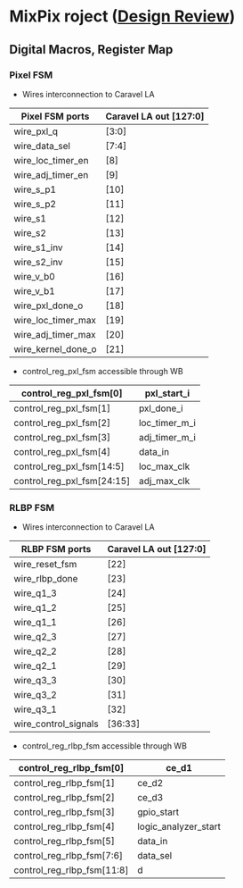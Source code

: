 # MixPix roject ([Design Review](https://docs.google.com/presentation/d/1dJPGg4kybzXeHuJEo80lSE_MKSRe9tjHJpyVqC7n3lY/edit?usp=sharing))


## Digital Macros, Register Map

### Pixel FSM

- Wires interconnection to Caravel LA

| Pixel FSM ports | Caravel LA out [127:0] |
| --- | --- |
| wire_pxl_q | [3:0] |
| wire_data_sel | [7:4] |
| wire_loc_timer_en | [8] |
| wire_adj_timer_en | [9] |
| wire_s_p1 | [10] |
| wire_s_p2 | [11] |
| wire_s1 | [12] |
| wire_s2 | [13] |
| wire_s1_inv | [14] |
| wire_s2_inv | [15] |
| wire_v_b0 | [16] |
| wire_v_b1 | [17] |
| wire_pxl_done_o | [18] |
| wire_loc_timer_max | [19] |
| wire_adj_timer_max | [20] |
| wire_kernel_done_o | [21] |
- control_reg_pxl_fsm accessible through WB

| control_reg_pxl_fsm[0] | pxl_start_i |
| --- | --- |
| control_reg_pxl_fsm[1] | pxl_done_i |
| control_reg_pxl_fsm[2] | loc_timer_m_i |
| control_reg_pxl_fsm[3] | adj_timer_m_i |
| control_reg_pxl_fsm[4] | data_in |
| control_reg_pxl_fsm[14:5] | loc_max_clk |
| control_reg_pxl_fsm[24:15] | adj_max_clk |

### RLBP FSM

- Wires interconnection to Caravel LA

| RLBP FSM ports | Caravel LA out [127:0] |
| --- | --- |
| wire_reset_fsm | [22] |
| wire_rlbp_done | [23] |
| wire_q1_3 | [24] |
| wire_q1_2 | [25] |
| wire_q1_1 | [26] |
| wire_q2_3 | [27] |
| wire_q2_2 | [28] |
| wire_q2_1 | [29] |
| wire_q3_3 | [30] |
| wire_q3_2 | [31] |
| wire_q3_1 | [32] |
| wire_control_signals | [36:33] |
- control_reg_rlbp_fsm accessible through WB

| control_reg_rlbp_fsm[0] | ce_d1 |
| --- | --- |
| control_reg_rlbp_fsm[1] | ce_d2 |
| control_reg_rlbp_fsm[2] | ce_d3 |
| control_reg_rlbp_fsm[3] | gpio_start |
| control_reg_rlbp_fsm[4] | logic_analyzer_start |
| control_reg_rlbp_fsm[5] | data_in |
| control_reg_rlbp_fsm[7:6] | data_sel |
| control_reg_rlbp_fsm[11:8] | d |
